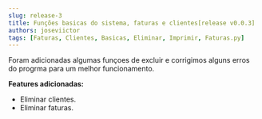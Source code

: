 ```yaml
---
slug: release-3
title: Funções basicas do sistema, faturas e clientes[release v0.0.3]
authors: joseviictor
tags: [Faturas, Clientes, Basicas, Eliminar, Imprimir, Faturas.py]
---
```


Foram adicionadas algumas funçoes de excluir e corrigimos alguns erros do progrma para um melhor funcionamento.

__Features adicionadas:__

<!--truncate-->

* Eliminar clientes.
* Eliminar faturas.
